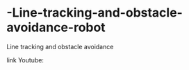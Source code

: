 # -Line-tracking-and-obstacle-avoidance-robot
 Line tracking and obstacle avoidance
 
 link Youtube:
